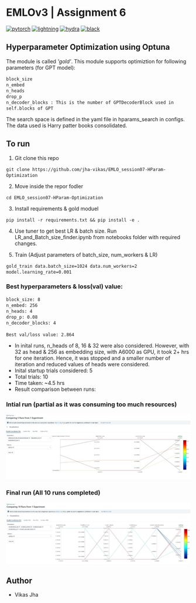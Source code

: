 # EMLOv3 | Assignment 6

[![pytorch](https://img.shields.io/badge/PyTorch_1.13+-ee4c2c?logo=pytorch&logoColor=white)](https://pytorch.org/get-started/locally/)
[![lightning](https://img.shields.io/badge/-Lightning_2.0+-792ee5?logo=pytorchlightning&logoColor=white)](https://pytorchlightning.ai/)
[![hydra](https://img.shields.io/badge/Config-Hydra_1.3+-89b8cd)](https://hydra.cc/)
[![black](https://img.shields.io/badge/Code%20Style-Black-black.svg?labelColor=gray)](https://black.readthedocs.io/en/stable/)


## Hyperparameter Optimization using <b>Optuna</b>
The module is called <em>'gold'</em>.
This module supports optimiztion for following parameters (for GPT model):

    block_size
    n_embed
    n_heads
    drop_p
    n_decoder_blocks : This is the number of GPTDecoderBlock used in self.blocks of GPT

The search space is defined in the yaml file in hparams_search in configs. The data used is Harry patter books consolidated.


## To run

1. Git clone this repo

```
git clone https://github.com/jha-vikas/EMLO_session07-HParam-Optimization
```

2. Move inside the repor fodler
```
cd EMLO_session07-HParam-Optimization
```

3. Install requirements & gold moduel
```
pip install -r requirements.txt && pip install -e .
```

4. Use tuner to get best LR & batch size.
   Run LR_and_Batch_size_finder.ipynb from notebooks folder with required changes.

5. Train (Adjust parameters of batch_size, num_workers & LR)
```
gold_train data.batch_size=1024 data.num_workers=2 model.learning_rate=0.001
```


### Best hyperparameters & loss(val) value:
```
block_size: 8
n_embed: 256
n_heads: 4
drop_p: 0.08
n_decoder_blocks: 4

Best val/loss value: 2.864
```

- In inital runs, n_heads of 8, 16 & 32 were also considered. However, with 32 as head & 256 as embedding size, with A6000 as GPU, it took 2+ hrs for one iteration. Hence, it was stopped and a smaller number of iteration and reduced values of heads were considered.
- Inital startup trials considered: 5
- Total trials: 10
- Time taken: ~4.5 hrs
- Result comparison between runs:

### Intial run (partial as it was consuming too much resources)
![Intial run comparison](screenshots/Inital_run_comparison.jpg)

### Final run (All 10 runs completed)
![Final run comparison](screenshots/session07_compare.jpg)


## Author

- Vikas Jha